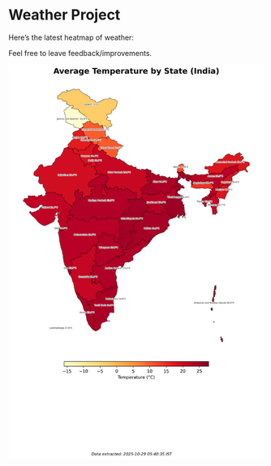 # Weather Project

Here’s the latest heatmap of weather:

Feel free to leave feedback/improvements.

![India Heatmap](docs/assets/india_heatmap.png?v=015B7D)
